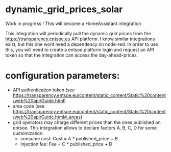 # dynamic_grid_prices_solar


Work in progress ! This will become a HomeAssistant integration

This integration will periodically pull the dynamic grid prices from the https://transparency.entsoe.eu API platform.
I know similar integrations exist, but this one wont need a dependency on node-red.
In order to use this, you will need to create a entsoe platform login and request an API token so that the integration can access the day-ahead-prices.


# configuration parameters:
- API authentication token (see https://transparency.entsoe.eu/content/static_content/Static%20content/web%20api/Guide.html)
- area code (see https://transparency.entsoe.eu/content/static_content/Static%20content/web%20api/Guide.html#_areas)
- grid operators may charge different prices than the ones published on entsoe. This integration allows to declare factors A, B, C, D for some customization:
  - consume cost: Cost = A * published_price + B
  - injection fee:  Fee = C * published_price + D



 
